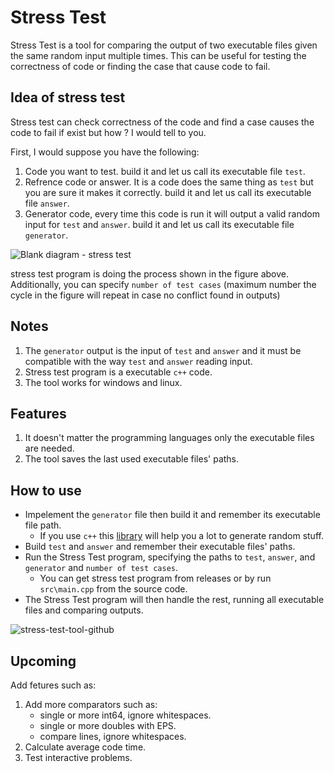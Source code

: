 # Stress Test

Stress Test is a tool for comparing the output of two executable files given the same random input multiple times.
This can be useful for testing the correctness of code or finding the case that cause code to fail.

## Idea of stress test

Stress test can check correctness of the code and find a case causes the code to fail if exist but how ? I would tell to you.

First, I would suppose you have the following:
1. Code you want to test. build it and let us call its executable file `test`.
2. Refrence code or answer. It is a code does the same thing as `test` but you are sure it makes it correctly. build it and let us call its executable file `answer`.
3. Generator code, every time this code is run it will output a valid random input for `test` and `answer`. build it and let us call its executable file `generator`.

![Blank diagram - stress test](https://user-images.githubusercontent.com/64589450/213805138-bfba0c9b-be47-424c-ad2b-42d545e50ad5.png)

stress test program is doing the process shown in the figure above. Additionally, you can specify `number of test cases` (maximum number the cycle in the figure will repeat in case no conflict found in outputs)

## Notes

1. The `generator` output is the input of `test` and `answer` and it must be compatible with the way `test` and `answer` reading input.
2. Stress test program is a executable `c++` code.
3. The tool works for windows and linux.

## Features

1. It doesn't matter the programming languages only the executable files are needed.
2. The tool saves the last used executable files' paths.

## How to use

-   Impelement the `generator` file then build it and remember its executable file path.
    -   If you use `c++` this [library](https://github.com/Omar622/Random-generator) will help you a lot to generate random stuff.
-   Build `test` and `answer` and remember their executable files' paths.
-   Run the Stress Test program, specifying the paths to `test`, `answer`, and `generator` and `number of test cases`.
    -   You can get stress test program from releases or by run `src\main.cpp` from the source code.
-   The Stress Test program will then handle the rest, running all executable files and comparing outputs.

![stress-test-tool-github](https://user-images.githubusercontent.com/64589450/213480507-ecca4f60-2608-4d9d-9a26-cf9e5c1168e2.gif)

## Upcoming

Add fetures such as:

1. Add more comparators such as:
    - single or more int64, ignore whitespaces.
    - single or more doubles with EPS.
    - compare lines, ignore whitespaces.
2. Calculate average code time.
3. Test interactive problems.
